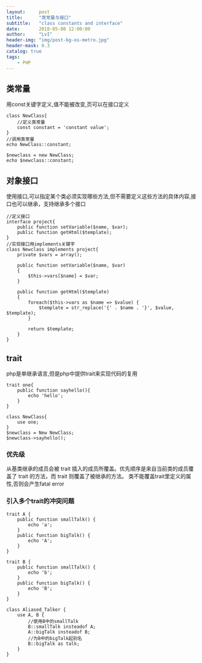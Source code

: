 ```yaml
---
layout:     post
title:      "类常量与接口"
subtitle:   "class constants and interface"
date:       2018-05-08 12:00:00
author:     "LvI"
header-img: "img/post-bg-os-metro.jpg"
header-mask: 0.3
catalog: true
tags:
    - PHP
---
```


## 类常量

用const关键字定义,值不能被改变,页可以在接口定义

```
class NewClass{
	//定义类常量
	const constant = 'constant value'; 
}
//调用类常量
echo NewClass::constant;

$newclass = new NewClass;
echo $newclass::constant;
```

## 对象接口

使用接口,可以指定某个类必须实现哪些方法,但不需要定义这些方法的具体内容,接口也可以继承，支持继承多个接口

```
//定义接口
interface project{
	public function setVariable($name, $var);
    public function getHtml($template);
}
//实现接口用implements关键字
class Newclass implements project{
	private $vars = array();
  
    public function setVariable($name, $var)
    {
        $this->vars[$name] = $var;
    }
  
    public function getHtml($template)
    {
        foreach($this->vars as $name => $value) {
            $template = str_replace('{' . $name . '}', $value, $template);
        }
 
        return $template;
    }
}
```

## trait

php是单继承语言,但是php中提供trait来实现代码的复用

```
trait one{
    public function sayhello(){
        echo 'hello';
    }
}

class NewClass{
    use one;
}
$newclass = New NewClass;
$newclass->sayhello();
```

### 优先级

从基类继承的成员会被 trait 插入的成员所覆盖。优先顺序是来自当前类的成员覆盖了 trait 的方法，而 trait 则覆盖了被继承的方法。
类不能覆盖trait里定义的属性,否则会产生fatal error

### 引入多个trait的冲突问题

```
trait A {
    public function smallTalk() {
        echo 'a';
    }
    public function bigTalk() {
        echo 'A';
    }
}

trait B {
    public function smallTalk() {
        echo 'b';
    }
    public function bigTalk() {
        echo 'B';
    }
}

class Aliased_Talker {
    use A, B {
        //使用B中的smallTalk
        B::smallTalk insteadof A;
        A::bigTalk insteadof B;
        //为B中的bigTalk起别名
        B::bigTalk as talk;
    }
}
```
